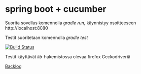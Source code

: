 # spring boot + cucumber 

Suorita sovellus komennolla _gradle run_, käynnistyy osoitteeseen http://localhost:8080

Testit suoritetaan komennolla _gradle test_

[![Build Status](https://travis-ci.org/aviledex/vinkkari.svg?branch=master)](https://travis-ci.org/aviledev/vinkkari)

Testit käyttävät _lib_-hakemistossa olevaa firefox Geckodriveriä

[Backlog](https://docs.google.com/spreadsheets/d/1pEWCLGSSiPcI1rFv1Su9gxMdy0C1xjPz9IltO_ZW0Qw/edit?usp=sharing)
